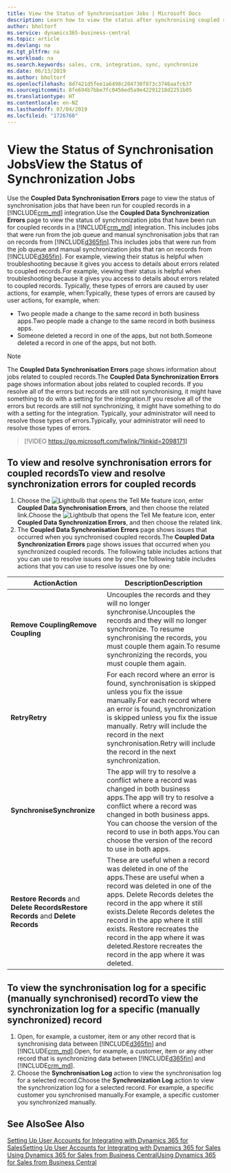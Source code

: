 ```yaml
---
title: View the Status of Synchronisation Jobs | Microsoft Docs
description: Learn how to view the status after synchronising coupled records.
author: bholtorf
ms.service: dynamics365-business-central
ms.topic: article
ms.devlang: na
ms.tgt_pltfrm: na
ms.workload: na
ms.search.keywords: sales, crm, integration, sync, synchronize
ms.date: 06/13/2019
ms.author: bholtorf
ms.openlocfilehash: 8d7421d5fee1a6498c204730f873c3746aafc637
ms.sourcegitcommit: 8fe694b7bbe7fc0456ed5a9e42291218d2251b05
ms.translationtype: HT
ms.contentlocale: en-NZ
ms.lasthandoff: 07/04/2019
ms.locfileid: "1726760"
---
```

# <a name="view-the-status-of-synchronization-jobs"></a><span data-ttu-id="af63c-103">View the Status of Synchronisation Jobs</span><span class="sxs-lookup"><span data-stu-id="af63c-103">View the Status of Synchronization Jobs</span></span>
<span data-ttu-id="af63c-104">Use the **Coupled Data Synchronisation Errors** page to view the status of synchronisation jobs that have been run for coupled records in a [!INCLUDE[crm_md](includes/crm_md.md)] integration.</span><span class="sxs-lookup"><span data-stu-id="af63c-104">Use the **Coupled Data Synchronization Errors** page to view the status of synchronization jobs that have been run for coupled records in a [!INCLUDE[crm_md](includes/crm_md.md)] integration.</span></span> <span data-ttu-id="af63c-105">This includes jobs that were run from the job queue and manual synchronisation jobs that ran on records from [!INCLUDE[d365fin](includes/d365fin_md.md)].</span><span class="sxs-lookup"><span data-stu-id="af63c-105">This includes jobs that were run from the job queue and manual synchronization jobs that ran on records from [!INCLUDE[d365fin](includes/d365fin_md.md)].</span></span> <span data-ttu-id="af63c-106">For example, viewing their status is helpful when troubleshooting because it gives you access to details about errors related to coupled records.</span><span class="sxs-lookup"><span data-stu-id="af63c-106">For example, viewing their status is helpful when troubleshooting because it gives you access to details about errors related to coupled records.</span></span> <span data-ttu-id="af63c-107">Typically, these types of errors are caused by user actions, for example, when:</span><span class="sxs-lookup"><span data-stu-id="af63c-107">Typically, these types of errors are caused by user actions, for example, when:</span></span>  

* <span data-ttu-id="af63c-108">Two people made a change to the same record in both business apps.</span><span class="sxs-lookup"><span data-stu-id="af63c-108">Two people made a change to the same record in both business apps.</span></span>
* <span data-ttu-id="af63c-109">Someone deleted a record in one of the apps, but not both.</span><span class="sxs-lookup"><span data-stu-id="af63c-109">Someone deleted a record in one of the apps, but not both.</span></span>

> [!Note]
> <span data-ttu-id="af63c-110">The **Coupled Data Synchronisation Errors** page shows information about jobs related to coupled records.</span><span class="sxs-lookup"><span data-stu-id="af63c-110">The **Coupled Data Synchronization Errors** page shows information about jobs related to coupled records.</span></span> <span data-ttu-id="af63c-111">If you resolve all of the errors but records are still not synchronising, it might have something to do with a setting for the integration.</span><span class="sxs-lookup"><span data-stu-id="af63c-111">If you resolve all of the errors but records are still not synchronizing, it might have something to do with a setting for the integration.</span></span> <span data-ttu-id="af63c-112">Typically, your administrator will need to resolve those types of errors.</span><span class="sxs-lookup"><span data-stu-id="af63c-112">Typically, your administrator will need to resolve those types of errors.</span></span>   

> [!VIDEO https://go.microsoft.com/fwlink/?linkid=2098171]

## <a name="to-view-and-resolve-synchronization-errors-for-coupled-records"></a><span data-ttu-id="af63c-113">To view and resolve synchronisation errors for coupled records</span><span class="sxs-lookup"><span data-stu-id="af63c-113">To view and resolve synchronization errors for coupled records</span></span>
1. <span data-ttu-id="af63c-114">Choose the ![Lightbulb that opens the Tell Me feature](media/ui-search/search_small.png "Tell me what you want to do") icon, enter **Coupled Data Synchronisation Errors**, and then choose the related link.</span><span class="sxs-lookup"><span data-stu-id="af63c-114">Choose the ![Lightbulb that opens the Tell Me feature](media/ui-search/search_small.png "Tell me what you want to do") icon, enter **Coupled Data Synchronization Errors**, and then choose the related link.</span></span>
2. <span data-ttu-id="af63c-115">The **Coupled Data Synchronisation Errors** page shows issues that occurred when you synchronised coupled records.</span><span class="sxs-lookup"><span data-stu-id="af63c-115">The **Coupled Data Synchronization Errors** page shows issues that occurred when you synchronized coupled records.</span></span> <span data-ttu-id="af63c-116">The following table includes actions that you can use to resolve issues one by one:</span><span class="sxs-lookup"><span data-stu-id="af63c-116">The following table includes actions that you can use to resolve issues one by one:</span></span>

|<span data-ttu-id="af63c-117">Action</span><span class="sxs-lookup"><span data-stu-id="af63c-117">Action</span></span>|<span data-ttu-id="af63c-118">Description</span><span class="sxs-lookup"><span data-stu-id="af63c-118">Description</span></span>|
|----|----|
|<span data-ttu-id="af63c-119">**Remove Coupling**</span><span class="sxs-lookup"><span data-stu-id="af63c-119">**Remove Coupling**</span></span>|<span data-ttu-id="af63c-120">Uncouples the records and they will no longer synchronise.</span><span class="sxs-lookup"><span data-stu-id="af63c-120">Uncouples the records and they will no longer synchronize.</span></span> <span data-ttu-id="af63c-121">To resume synchronising the records, you must couple them again.</span><span class="sxs-lookup"><span data-stu-id="af63c-121">To resume synchronizing the records, you must couple them again.</span></span>|
|<span data-ttu-id="af63c-122">**Retry**</span><span class="sxs-lookup"><span data-stu-id="af63c-122">**Retry**</span></span>|<span data-ttu-id="af63c-123">For each record where an error is found, synchronisation is skipped unless you fix the issue manually.</span><span class="sxs-lookup"><span data-stu-id="af63c-123">For each record where an error is found, synchronization is skipped unless you fix the issue manually.</span></span> <span data-ttu-id="af63c-124">Retry will include the record in the next synchronisation.</span><span class="sxs-lookup"><span data-stu-id="af63c-124">Retry will include the record in the next synchronization.</span></span>|
|<span data-ttu-id="af63c-125">**Synchronise**</span><span class="sxs-lookup"><span data-stu-id="af63c-125">**Synchronize**</span></span>|<span data-ttu-id="af63c-126">The app will try to resolve a conflict where a record was changed in both business apps.</span><span class="sxs-lookup"><span data-stu-id="af63c-126">The app will try to resolve a conflict where a record was changed in both business apps.</span></span> <span data-ttu-id="af63c-127">You can choose the version of the record to use in both apps.</span><span class="sxs-lookup"><span data-stu-id="af63c-127">You can choose the version of the record to use in both apps.</span></span>|
|<span data-ttu-id="af63c-128">**Restore Records** and **Delete Records**</span><span class="sxs-lookup"><span data-stu-id="af63c-128">**Restore Records** and **Delete Records**</span></span>|<span data-ttu-id="af63c-129">These are useful when a record was deleted in one of the apps.</span><span class="sxs-lookup"><span data-stu-id="af63c-129">These are useful when a record was deleted in one of the apps.</span></span> <span data-ttu-id="af63c-130">Delete Records deletes the record in the app where it still exists.</span><span class="sxs-lookup"><span data-stu-id="af63c-130">Delete Records deletes the record in the app where it still exists.</span></span> <span data-ttu-id="af63c-131">Restore recreates the record in the app where it was deleted.</span><span class="sxs-lookup"><span data-stu-id="af63c-131">Restore recreates the record in the app where it was deleted.</span></span>|

## <a name="to-view-the-synchronization-log-for-a-specific-manually-synchronized-record"></a><span data-ttu-id="af63c-132">To view the synchronisation log for a specific (manually synchronised) record</span><span class="sxs-lookup"><span data-stu-id="af63c-132">To view the synchronization log for a specific (manually synchronized) record</span></span>
1. <span data-ttu-id="af63c-133">Open, for example, a customer, item or any other record that is synchronising data between [!INCLUDE[d365fin](includes/d365fin_md.md)] and [!INCLUDE[crm_md](includes/crm_md.md)].</span><span class="sxs-lookup"><span data-stu-id="af63c-133">Open, for example, a customer, item or any other record that is synchronizing data between [!INCLUDE[d365fin](includes/d365fin_md.md)] and [!INCLUDE[crm_md](includes/crm_md.md)].</span></span>
2. <span data-ttu-id="af63c-134">Choose the **Synchronisation Log** action to view the synchronisation log for a selected record.</span><span class="sxs-lookup"><span data-stu-id="af63c-134">Choose the **Synchronization Log** action to view the synchronization log for a selected record.</span></span> <span data-ttu-id="af63c-135">For example, a specific customer you synchronised manually.</span><span class="sxs-lookup"><span data-stu-id="af63c-135">For example, a specific customer you synchronized manually.</span></span>

## <a name="see-also"></a><span data-ttu-id="af63c-136">See Also</span><span class="sxs-lookup"><span data-stu-id="af63c-136">See Also</span></span>  
[<span data-ttu-id="af63c-137">Setting Up User Accounts for Integrating with Dynamics 365 for Sales</span><span class="sxs-lookup"><span data-stu-id="af63c-137">Setting Up User Accounts for Integrating with Dynamics 365 for Sales</span></span>](admin-setting-up-integration-with-dynamics-sales.md)  
[<span data-ttu-id="af63c-138">Using Dynamics 365 for Sales from Business Central</span><span class="sxs-lookup"><span data-stu-id="af63c-138">Using Dynamics 365 for Sales from Business Central</span></span>](marketing-integrate-dynamicscrm.md)
